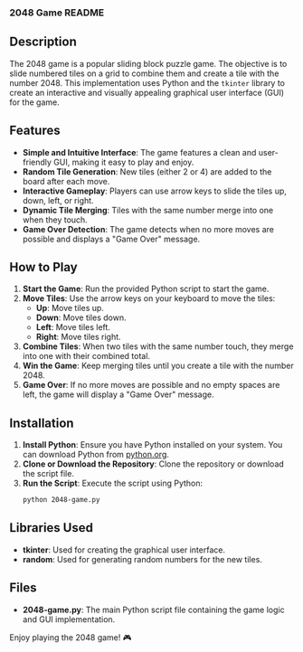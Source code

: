 ### 2048 Game README

## Description
The 2048 game is a popular sliding block puzzle game. The objective is to slide numbered tiles on a grid to combine them and create a tile with the number 2048. This implementation uses Python and the `tkinter` library to create an interactive and visually appealing graphical user interface (GUI) for the game.

## Features
- **Simple and Intuitive Interface**: The game features a clean and user-friendly GUI, making it easy to play and enjoy.
- **Random Tile Generation**: New tiles (either 2 or 4) are added to the board after each move.
- **Interactive Gameplay**: Players can use arrow keys to slide the tiles up, down, left, or right.
- **Dynamic Tile Merging**: Tiles with the same number merge into one when they touch.
- **Game Over Detection**: The game detects when no more moves are possible and displays a "Game Over" message.

## How to Play
1. **Start the Game**: Run the provided Python script to start the game.
2. **Move Tiles**: Use the arrow keys on your keyboard to move the tiles:
   - **Up**: Move tiles up.
   - **Down**: Move tiles down.
   - **Left**: Move tiles left.
   - **Right**: Move tiles right.
3. **Combine Tiles**: When two tiles with the same number touch, they merge into one with their combined total.
4. **Win the Game**: Keep merging tiles until you create a tile with the number 2048.
5. **Game Over**: If no more moves are possible and no empty spaces are left, the game will display a "Game Over" message.

## Installation
1. **Install Python**: Ensure you have Python installed on your system. You can download Python from [python.org](https://www.python.org/downloads/).
2. **Clone or Download the Repository**: Clone the repository or download the script file.
3. **Run the Script**: Execute the script using Python:
   ```sh
   python 2048-game.py
   ```

## Libraries Used
- **tkinter**: Used for creating the graphical user interface.
- **random**: Used for generating random numbers for the new tiles.

## Files
- **2048-game.py**: The main Python script file containing the game logic and GUI implementation.

Enjoy playing the 2048 game! 🎮

